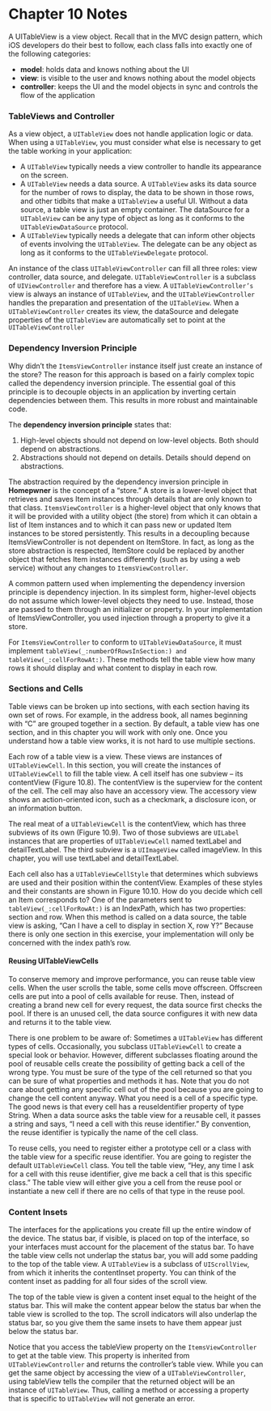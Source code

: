#  Chapter 10 Notes

A UITableView is a view object. Recall that in the MVC design pattern, which iOS developers do their best to follow, each class falls into exactly one of the following categories:
- **model**: holds data and knows nothing about the UI
- **view**: is visible to the user and knows nothing about the model objects
- **controller**: keeps the UI and the model objects in sync and controls the flow of the application


### TableViews and Controller

As a view object, a `UITableView` does not handle application logic or data. When using a `UITableView`, you must
consider what else is necessary to get the table working in your application:
- A `UITableView` typically needs a view controller to handle its appearance on the screen.
- A `UITableView` needs a data source. A `UITableView` asks its data source for the number of rows to display, the data to be shown in those rows, and other tidbits that make a `UITableView` a useful UI. Without a data source, a table view is just an empty container. The dataSource for a `UITableView` can be any type of object as long as it conforms to the `UITableViewDataSource` protocol.
- A `UITableView` typically needs a delegate that can inform other objects of events involving the `UITableView`. The delegate can be any object as long as it conforms to the `UITableViewDelegate` protocol.

An instance of the class `UITableViewController` can fill all three roles: view controller, data source, and delegate.
`UITableViewController` is a subclass of `UIViewController` and therefore has a view. A `UITableViewController’s` view is always an instance of `UITableView`, and the `UITableViewController` handles the preparation and presentation of the `UITableView`.
When a `UITableViewController` creates its view, the dataSource and delegate properties of the `UITableView` are automatically set to point at the `UITableViewController`


### Dependency Inversion Principle

Why didn’t the `ItemsViewController` instance itself just create an instance of the store? The reason for this approach is
based on a fairly complex topic called the dependency inversion principle. The essential goal of this principle is to decouple objects in an application by inverting certain dependencies between them. This results in more robust and maintainable code.

The **dependency inversion principle** states that:
1. High-level objects should not depend on low-level objects. Both should depend on abstractions. 
2. Abstractions should not depend on details. Details should depend on abstractions.

The abstraction required by the dependency inversion principle in **Homepwner** is the concept of a “store.” A store is a lower-level object that retrieves and saves Item instances through details that are only known to that class. `ItemsViewController` is a higher-level object that only knows that it will be provided with a utility object (the store) from which it can obtain a list of Item instances and to which it can pass new or updated Item instances to be stored persistently. This results in a decoupling because ItemsViewController is not dependent on ItemStore. In fact, as long as the store abstraction is respected, ItemStore could be replaced by another object that fetches Item instances differently (such as by using a web service) without any changes to `ItemsViewController`.

A common pattern used when implementing the dependency inversion principle is dependency injection. In its simplest form, higher-level objects do not assume which lower-level objects they need to use. Instead, those are passed to them through an initializer or property. In your implementation of ItemsViewController, you used injection through a property to give it a store.

For `ItemsViewController` to conform to `UITableViewDataSource`, it must implement `tableView(_:numberOfRowsInSection:) and tableView(_:cellForRowAt:)`. These methods tell the table view how many rows it should display and what content to display in each row.

### Sections and Cells

Table views can be broken up into sections, with each section having its own set of rows. For example, in the address book, all names beginning with “C” are grouped together in a section. By default, a table view has one section, and in this chapter you will work with only one. Once you understand how a table view works, it is not hard to use multiple sections.

Each row of a table view is a view. These views are instances of `UITableViewCell`. In this section, you will create the instances of `UITableViewCell` to fill the table view.
A cell itself has one subview – its contentView (Figure 10.8). The contentView is the superview for the content of the cell. The cell may also have an accessory view. The accessory view shows an action-oriented icon, such as a checkmark, a disclosure icon, or an information button.

The real meat of a `UITableViewCell` is the contentView, which has three subviews of its own (Figure 10.9).
Two of those subviews are `UILabel` instances that are properties of `UITableViewCell` named textLabel and detailTextLabel. The third subview is a `UIImageView` called imageView. In this chapter, you will use textLabel and detailTextLabel.

Each cell also has a `UITableViewCellStyle` that determines which subviews are used and their position within the contentView. Examples of these styles and their constants are shown in Figure 10.10.
How do you decide which cell an Item corresponds to? One of the parameters sent to `tableView(_:cellForRowAt:)` is an IndexPath, which has two properties: section and row. When this method is called on a data source, the table view is asking, “Can I have a cell to display in section X, row Y?” Because there is only one section in this exercise, your implementation will only be concerned with the index path’s row.

#### Reusing UITableViewCells

To conserve memory and improve performance, you can reuse table view cells. When the user scrolls the table, some cells move offscreen. Offscreen cells are put into a pool of cells available for reuse. Then, instead of creating a brand new cell for every request, the data source first checks the pool. If there is an unused cell, the data source configures it with new data and returns it to the table view.

There is one problem to be aware of: Sometimes a `UITableView` has different types of cells. Occasionally, you subclass `UITableViewCell` to create a special look or behavior. However, different subclasses floating around the pool of reusable cells create the possibility of getting back a cell of the wrong type. You must be sure of the type of the cell returned so that you can be sure of what properties and methods it has.
Note that you do not care about getting any specific cell out of the pool because you are going to change the cell content anyway. What you need is a cell of a specific type. The good news is that every cell has a reuseIdentifier property of type String. When a data source asks the table view for a reusable cell, it passes a string and says, “I need a cell with this reuse identifier.” By convention, the reuse identifier is typically the name of the cell class.

To reuse cells, you need to register either a prototype cell or a class with the table view for a specific reuse identifier. You are going to register the default `UITableViewCell` class. You tell the table view, “Hey, any time I ask for a cell with this reuse identifier, give me back a cell that is this specific class.” The table view will either give you a cell from the reuse pool or instantiate a new cell if there are no cells of that type in the reuse pool.


### Content Insets

The interfaces for the applications you create fill up the entire window of the device. The status bar, if visible, is placed on top of the interface, so your interfaces must account for the placement of the status bar. 
To have the table view cells not underlap the status bar, you will add some padding to the top of the table view. A `UITableView` is a subclass of `UIScrollView`, from which it inherits the contentInset property. You can think of the content inset as padding for all four sides of the scroll view.

The top of the table view is given a content inset equal to the height of the status bar. This will make the content appear below the status bar when the table view is scrolled to the top. The scroll indicators will also underlap the status bar, so you give them the same insets to have them appear just below the status bar.

Notice that you access the tableView property on the `ItemsViewController` to get at the table view. This property is inherited from `UITableViewController` and returns the controller’s table view. While you can get the same object by accessing the view of a `UITableViewController`, using tableView tells the compiler that the returned object will be an instance of `UITableView`. Thus, calling a method or accessing a property that is specific to `UITableView` will not generate an error.
